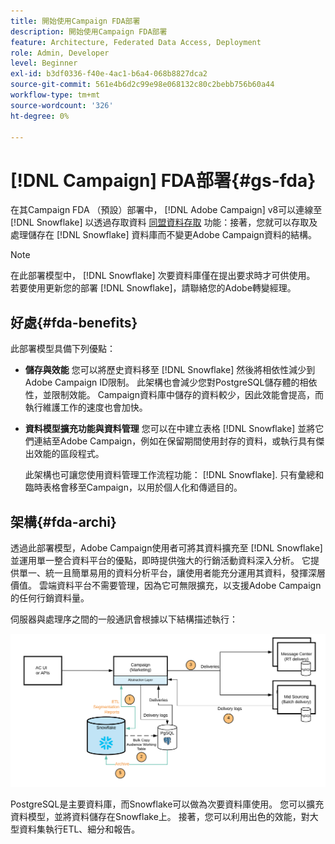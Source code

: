 ```yaml
---
title: 開始使用Campaign FDA部署
description: 開始使用Campaign FDA部署
feature: Architecture, Federated Data Access, Deployment
role: Admin, Developer
level: Beginner
exl-id: b3df0336-f40e-4ac1-b6a4-068b8827dca2
source-git-commit: 561e4b6d2c99e98e068132c80c2bebb756b60a44
workflow-type: tm+mt
source-wordcount: '326'
ht-degree: 0%

---
```


# [!DNL Campaign] FDA部署{#gs-fda}

在其Campaign FDA （預設）部署中， [!DNL Adobe Campaign] v8可以連線至 [!DNL Snowflake] 以透過存取資料 [同盟資料存取](../connect/fda.md) 功能：接著，您就可以存取及處理儲存在 [!DNL Snowflake] 資料庫而不變更Adobe Campaign資料的結構。

>[!NOTE]
>
>在此部署模型中， [!DNL Snowflake] 次要資料庫僅在提出要求時才可供使用。 若要使用更新您的部署 [!DNL Snowflake]，請聯絡您的Adobe轉變經理。
>

## 好處{#fda-benefits}

此部署模型具備下列優點：

* **儲存與效能**
您可以將歷史資料移至 [!DNL Snowflake] 然後將相依性減少到Adobe Campaign ID限制。 此架構也會減少您對PostgreSQL儲存體的相依性，並限制效能。 Campaign資料庫中儲存的資料較少，因此效能會提高，而執行維護工作的速度也會加快。

* **資料模型擴充功能與資料管理**
您可以在中建立表格 [!DNL Snowflake] 並將它們連結至Adobe Campaign，例如在保留期間使用封存的資料，或執行具有傑出效能的區段程式。

  此架構也可讓您使用資料管理工作流程功能： [!DNL Snowflake]. 只有彙總和臨時表格會移至Campaign，以用於個人化和傳遞目的。


## 架構{#fda-archi}

透過此部署模型，Adobe Campaign使用者可將其資料擴充至 [!DNL Snowflake] 並運用單一整合資料平台的優點，即時提供強大的行銷活動資料深入分析。 它提供單一、統一且簡單易用的資料分析平台，讓使用者能充分運用其資料，發揮深層價值。 雲端資料平台不需要管理，因為它可無限擴充，以支援Adobe Campaign的任何行銷資料量。

伺服器與處理序之間的一般通訊會根據以下結構描述執行：

![](assets/fda-architecture.png)

PostgreSQL是主要資料庫，而Snowflake可以做為次要資料庫使用。 您可以擴充資料模型，並將資料儲存在Snowflake上。 接著，您可以利用出色的效能，對大型資料集執行ETL、細分和報告。
